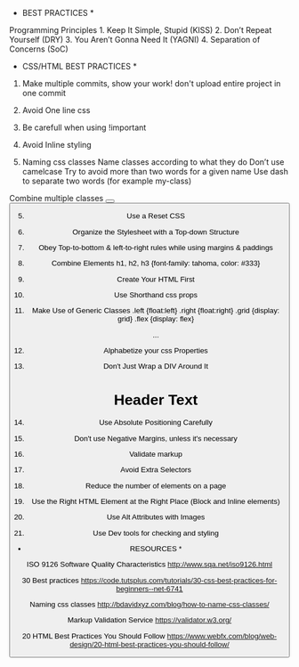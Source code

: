 
* BEST PRACTICES *

Programming Principles
    1. Keep It Simple, Stupid (KISS)
    2. Don’t Repeat Yourself (DRY)
    3. You Aren’t Gonna Need It (YAGNI)
    4. Separation of Concerns (SoC)

* CSS/HTML BEST PRACTICES *

1. Make multiple commits, show your work! don't upload entire project in one commit

2. Avoid One line css

3. Be carefull when using !important

4. Avoid Inline styling
    <div style="{color: red}"></div>

5. Naming css classes
    Name classes according to what they do
    Don’t use camelcase
    Try to avoid more than two words for a given name
    Use dash to separate two words (for example my-class)

Combine multiple classes
<button class="btn color-red size-large shape-round"></button>
<button class='btn btn--warning'>

5. Use a Reset CSS

6. Organize the Stylesheet with a Top-down Structure

7. Obey Top-to-bottom & left-to-right rules while using margins & paddings  

8. Combine Elements
    h1, h2, h3 {font-family: tahoma, color: #333}

9. Create Your HTML First

10. Use Shorthand css props

11. Make Use of Generic Classes
    .left {float:left}
    .right {float:right}
    .grid {display: grid}
    .flex {display: flex}
    
    <div id="coolbox" class="left">...</div>

12. Alphabetize your css Properties

13. Don't Just Wrap a DIV Around It
    <div class="header-text"><h1>Header Text</h1></div>

14. Use Absolute Positioning Carefully

15. Don't use Negative Margins, unless it's necessary

16. Validate markup

17. Avoid Extra Selectors

18. Reduce the number of elements on a page

19. Use the Right HTML Element at the Right Place (Block and Inline elements)

20. Use Alt Attributes with Images

21. Use Dev tools for checking and styling 

* RESOURCES *

ISO 9126 Software Quality Characteristics
http://www.sqa.net/iso9126.html

30 Best practices
https://code.tutsplus.com/tutorials/30-css-best-practices-for-beginners--net-6741

Naming css classes
http://bdavidxyz.com/blog/how-to-name-css-classes/

Markup Validation Service
https://validator.w3.org/

20 HTML Best Practices You Should Follow
https://www.webfx.com/blog/web-design/20-html-best-practices-you-should-follow/
